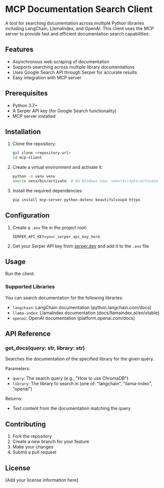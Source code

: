 # MCP Documentation Search Client

A tool for searching documentation across multiple Python libraries including LangChain, LlamaIndex, and OpenAI. This client uses the MCP server to provide fast and efficient documentation search capabilities.

## Features

- Asynchronous web scraping of documentation
- Supports searching across multiple library documentations
- Uses Google Search API through Serper for accurate results
- Easy integration with MCP server

## Prerequisites

- Python 3.7+
- A Serper API key (for Google Search functionality)
- MCP server installed

## Installation

1. Clone the repository:
   ```bash
   git clone <repository-url>
   cd mcp-client
   ```

2. Create a virtual environment and activate it:
   ```bash
   python -m venv venv
   source venv/bin/activate  # On Windows use: venv\Scripts\activate
   ```

3. Install the required dependencies:
   ```bash
   pip install mcp-server python-dotenv beautifulsoup4 httpx
   ```

## Configuration

1. Create a `.env` file in the project root:
   ```env
   SERPER_API_KEY=your_serper_api_key_here
   ```

2. Get your Serper API key from [serper.dev](https://serper.dev) and add it to the `.env` file

## Usage

Run the client:


### Supported Libraries

You can search documentation for the following libraries:
- `langchain`: LangChain documentation (python.langchain.com/docs)
- `llama-index`: LlamaIndex documentation (docs/llamaindex.ai/en/stable)
- `openai`: OpenAI documentation (platform.openai.com/docs)

## API Reference

### get_docs(query: str, library: str)
Searches the documentation of the specified library for the given query.

Parameters:
- `query`: The search query (e.g., "How to use ChromaDB")
- `library`: The library to search in (one of: "langchain", "llama-index", "openai")

Returns:
- Text content from the documentation matching the query

## Contributing

1. Fork the repository
2. Create a new branch for your feature
3. Make your changes
4. Submit a pull request

## License

[Add your license information here]
